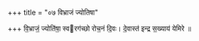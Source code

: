 +++
title = "०७ विभ्राजं ज्योतिषा"

+++
वि॒भ्राजं॒ ज्योति॑षा॒ स्वरग॑च्छो रोच॒नं दि॒वः। दे॒वास्त॑ इन्द्र स॒ख्याय॑ येमिरे ॥